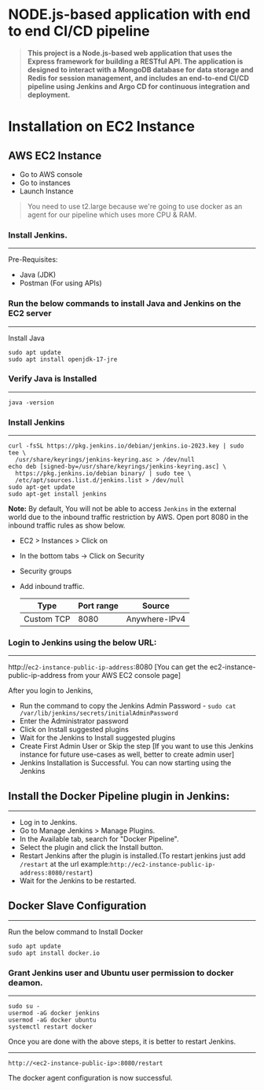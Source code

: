 # NODE.js-based application with end to end CI/CD pipeline
> **This project is a Node.js-based web application that uses the Express framework for building a RESTful API. The application is designed to interact with a MongoDB database for data storage and Redis for session management,
> and includes an end-to-end CI/CD pipeline using Jenkins and Argo CD for continuous integration and deployment.**
# Installation on EC2 Instance

## AWS EC2 Instance

- Go to AWS console
- Go to instances
- Launch Instance
> You need to use t2.large because we're going to use docker as an agent for our pipeline which uses more CPU & RAM.

### Install Jenkins.
***
Pre-Requisites:
 - Java (JDK)
 - Postman (For using APIs)

### Run the below commands to install Java and Jenkins on the EC2 server
***
Install Java

```
sudo apt update
sudo apt install openjdk-17-jre
```
### Verify Java is Installed
***
```
java -version

```
### Install Jenkins
***
```
curl -fsSL https://pkg.jenkins.io/debian/jenkins.io-2023.key | sudo tee \
  /usr/share/keyrings/jenkins-keyring.asc > /dev/null
echo deb [signed-by=/usr/share/keyrings/jenkins-keyring.asc] \
  https://pkg.jenkins.io/debian binary/ | sudo tee \
  /etc/apt/sources.list.d/jenkins.list > /dev/null
sudo apt-get update
sudo apt-get install jenkins
```
**Note:** By default, You will not be able to access `Jenkins` in the external world due to the inbound traffic restriction by AWS. Open port 8080 in the inbound traffic rules as show below.

- EC2 > Instances > Click on <Instance-ID>
- In the bottom tabs -> Click on Security
- Security groups
- Add inbound traffic.
  
  |Type|Port range|Source|     
  |----|----------|-------|    
  |Custom TCP|8080|Anywhere-IPv4|

### Login to Jenkins using the below URL:
***
http://`ec2-instance-public-ip-address`:8080    [You can get the ec2-instance-public-ip-address from your AWS EC2 console page]

After you login to Jenkins, 
- Run the command to copy the Jenkins Admin Password - `sudo cat /var/lib/jenkins/secrets/initialAdminPassword`
- Enter the Administrator password
- Click on Install suggested plugins
- Wait for the Jenkins to Install suggested plugins
- Create First Admin User or Skip the step [If you want to use this Jenkins instance for future use-cases as well, better to create admin user]
- Jenkins Installation is Successful. You can now starting using the Jenkins

## Install the Docker Pipeline plugin in Jenkins:
***
   - Log in to Jenkins.
   - Go to Manage Jenkins > Manage Plugins.
   - In the Available tab, search for "Docker Pipeline".
   - Select the plugin and click the Install button.
   - Restart Jenkins after the plugin is installed.(To restart jenkins just add `/restart` at the url example:`http://ec2-instance-public-ip-address:8080/restart`)
   - Wait for the Jenkins to be restarted.

## Docker Slave Configuration
***
Run the below command to Install Docker

```
sudo apt update
sudo apt install docker.io
```
 
### Grant Jenkins user and Ubuntu user permission to docker deamon.
***
```
sudo su - 
usermod -aG docker jenkins
usermod -aG docker ubuntu
systemctl restart docker
```

Once you are done with the above steps, it is better to restart Jenkins.
***
```
http://<ec2-instance-public-ip>:8080/restart

```

The docker agent configuration is now successful.
